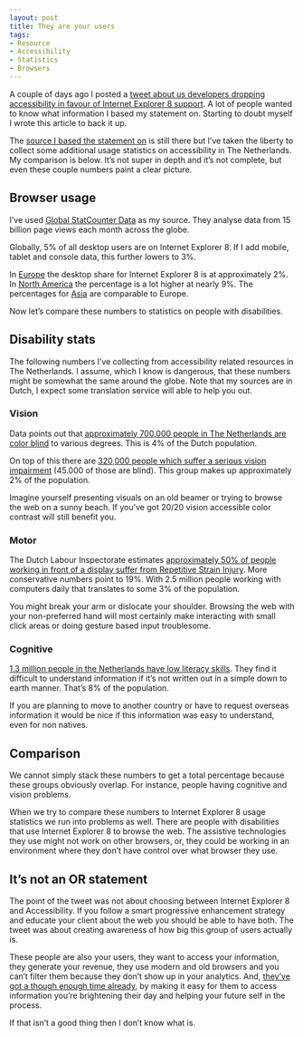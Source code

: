 ```yaml
---
layout: post
title: They are your users
tags: 
- Resource
- Accessibility
- Statistics
- Browsers
---
```


A couple of days ago I posted a [tweet about us developers dropping accessibility in favour of Internet Explorer 8 support](https://twitter.com/rikschennink/status/520521059884617728). A lot of people wanted to know what information I based my statement on. Starting to doubt myself I wrote this article to back it up.

The [source I based the statement on](http://john.foliot.ca/user-statistics-people-with-disabilities/) is still there but I’ve taken the liberty to collect some additional usage statistics on accessibility in The Netherlands. My comparison  is below. It’s not super in depth and it’s not complete, but even these couple numbers paint a clear picture.


## Browser usage

I’ve used [Global StatCounter Data](http://gs.statcounter.com/#desktop-browser_version_partially_combined-ww-monthly-201410-201410-bar) as my source. They analyse data from 15 billion page views each month across the globe.	

Globally, 5% of all desktop users are on Internet Explorer 8. If I add mobile, tablet and console data, this further lowers to 3%.

In [Europe](http://gs.statcounter.com/#desktop-browser_version_partially_combined-eu-monthly-201410-201410-bar) the desktop share for Internet Explorer 8 is at approximately 2%. In [North America](http://gs.statcounter.com/#desktop-browser_version_partially_combined-na-monthly-201410-201410-bar) the percentage is a lot higher at nearly 9%. The percentages for [Asia](http://gs.statcounter.com/#desktop-browser_version_partially_combined-as-monthly-201410-201410-bar) are comparable to Europe.

Now let’s compare these numbers to statistics on people with disabilities.


## Disability stats

The following numbers I’ve collecting from accessibility related resources in The Netherlands. I assume, which I know is dangerous, that these numbers might be somewhat the same around the globe. Note that my sources are in Dutch, I expect some translation service will able to help you out.


### Vision

Data points out that [approximately 700,000 people in The Netherlands are color blind](http://mens-en-gezondheid.infonu.nl/aandoeningen/57345-kleurenblindheid-is-soms-levensgevaarlijk.html) to various degrees. This is 4% of the Dutch population.

On top of this there are [320,000 people which suffer a serious vision impairment](http://www.visio.org/nl-nl/visuele-beperking) (45.000 of those are blind). This group makes up approximately 2% of the population.

Imagine yourself presenting visuals on an old beamer or trying to browse the web on a sunny beach. If you’ve got 20/20 vision accessible color contrast will still benefit you.


### Motor

The Dutch Labour Inspectorate estimates [approximately 50% of people working in front of a display suffer from Repetitive Strain Injury](http://mens-en-gezondheid.infonu.nl/aandoeningen/63020-rsi-wat-is-dat-eigenlijk.html). More conservative numbers point to 19%. With 2.5 million people working with computers daily that translates to some 3% of the population.

You might break your arm or dislocate your shoulder. Browsing the web with your non-preferred hand will most certainly make interacting with small click areas or doing gesture based input troublesome.


### Cognitive

[1.3 million people in the Netherlands have low literacy skills](http://www.lezenenschrijven.nl/over/veelgestelde-vragen#hoeveel-mensen-in-nederland-zijn-laaggeletterd). They find it difficult to understand information if it’s not written out in a simple down to earth manner. That’s 8% of the population.

If you are planning to move to another country or have to request overseas information it would be nice if this information was easy to understand, even for non natives.


## Comparison

We cannot simply stack these numbers to get a total percentage because these groups obviously overlap. For instance, people having cognitive and vision problems.

When we try to compare these numbers to Internet Explorer 8 usage statistics we run into problems as well. There are people with disabilities that use Internet Explorer 8 to browse the web. The assistive technologies they use might not work on other browsers, or, they could be working in an environment where they don’t have control over what browser they use.


## It’s not an OR statement

The point of the tweet was not about choosing between Internet Explorer 8 and Accessibility. If you follow a smart progressive enhancement strategy and educate your client about the web you should be able to have both. The tweet was about creating awareness of how big this group of users actually is.

These people are also your users, they want to access your information, they generate your revenue, they use modern and old browsers and you can’t filter them because they don’t show up in your analytics. And, [they’ve got a though enough time already](https://the-pastry-box-project.net/anne-gibson/2014-july-31), by making it easy for them to access information you’re brightening their day and helping your future self in the process. 

If that isn’t a good thing then I don’t know what is.





